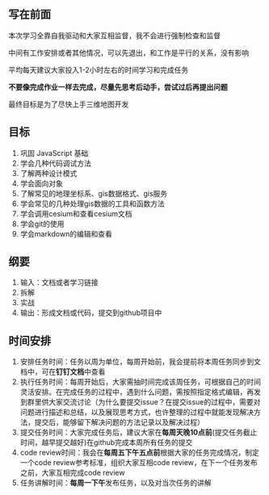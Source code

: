 <!--
 * @Author: liyuan
 * @Date: 2022-06-08 14:26:39
 * @LastEditors: Liyuan
 * @LastEditTime: 2022-06-08 14:30:35
 * @FilePath: \practice\README.md
-->
## 写在前面
本次学习全靠自我驱动和大家互相监督，我不会进行强制检查和监督

中间有工作安排或者其他情况，可以先退出，和工作是平行的关系，没有影响

平均每天建议大家投入1-2小时左右的时间学习和完成任务

**不要像完成作业一样去完成，尽量先思考后动手，尝试过后再提出问题**

最终目标是为了尽快上手三维地图开发


## 目标
1. 巩固 JavaScript 基础
2. 学会几种代码调试方法
3. 了解两种设计模式
4. 学会面向对象
5. 了解常见的地理坐标系、gis数据格式、gis服务
6. 学会常见的几种处理gis数据的工具和函数方法
7. 学会调用cesium和查看cesium文档
8. 学会git的使用
9. 学会markdown的编辑和查看

## 纲要

1. 输入：文档或者学习链接
2. 拆解
3. 实战
4. 输出：形成文档或代码，提交到github项目中


## 时间安排
1. 安排任务时间：任务以周为单位，每周开始前，我会提前将本周任务同步到文档中，可在**钉钉文档**中查看
2. 执行任务时间：每周开始后，大家需抽时间完成该周任务，可根据自己的时间灵活安排。在完成任务的过程中，遇到什么问题，需按照指定格式编辑，再发到群里供大家交流讨论（为什么要提交issue？在提交issue的过程中，需要对问题进行描述和总结，以及展现思考方式，也许整理的过程中就能发现解决方法，提交后，能够留下解决问题的方法记录以及解决过程）
3. 提交任务时间：大家完成任务后，建议大家在**每周天晚10点前**(提交任务截止时间，越早提交越好)在github完成本周所有任务的提交
4. code review时间：我会在**每周五下午五点前**根据大家的任务完成情况，制定一个code review参考标准，组织大家互相code review，在下一个任务发布之前，大家互相完成code review
5. 任务讲解时间：**每周一下午**发布任务，以及对当次任务的讲解